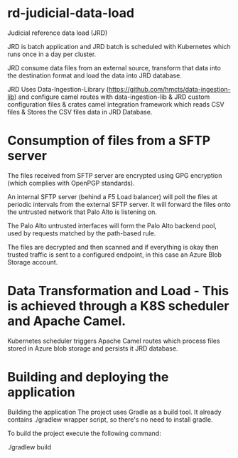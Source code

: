 # rd-judicial-data-load
Judicial reference data load (JRD)

JRD is batch application and JRD batch is scheduled with Kubernetes which runs once in a day per cluster.

JRD consume data files from an external source, transform that data into the destination format 
and load the data into JRD database. 

JRD Uses Data-Ingestion-Library (https://github.com/hmcts/data-ingestion-lib) and configure camel routes with
data-ingestion-lib & JRD custom configuration files & crates camel integration framework which reads CSV files & Stores
the CSV files data in JRD Database. 

# Consumption of files from a SFTP server
The files received from SFTP server are encrypted using GPG encryption (which complies with OpenPGP standards).

An internal SFTP server (behind a F5 Load balancer) will poll the files at periodic intervals from the  external SFTP server. It will forward the files onto the untrusted network that Palo Alto is listening on.

The Palo Alto untrusted interfaces will form the Palo Alto backend pool, used by requests matched by the path-based rule.

The files are  decrypted and then scanned and if everything is okay then trusted traffic is sent to a configured endpoint, in this case an Azure Blob Storage account.


# Data Transformation and Load - This is achieved through a K8S scheduler and Apache Camel.
Kubernetes scheduler triggers Apache Camel routes which process files stored in Azure blob storage and persists it JRD database.

# Building and deploying the application
Building the application
The project uses Gradle as a build tool. It already contains ./gradlew wrapper script, so there's no need to install gradle.

To build the project execute the following command:

  ./gradlew build 
